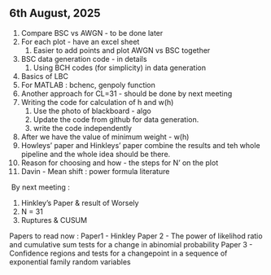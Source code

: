 ## 6th August, 2025

1. Compare BSC vs AWGN - to be done later 
2. For each plot - have an excel sheet 
    1. Easier to add points and plot AWGN vs BSC together 
3. BSC data generation code - in details
    1. Using BCH codes (for simplicity) in data generation 
4. Basics of LBC 
5. For MATLAB : bchenc, genpoly function 
6. Another approach for CL=31 - should be done by next meeting
7. Writing the code for calculation of h and w(h) 
    1. Use the photo of blackboard - algo 
    2. Update the code from github for data generation. 
    3. write the code independently 
8. After we have the value of minimum weight - w(h) 
9. Howleys’ paper and Hinkleys’ paper combine the results and teh whole pipeline and the whole idea should be there. 
10. Reason for choosing and how - the steps for N’ on the plot
11. Davin - Mean shift : power formula literature 


 By next meeting : 
1. Hinkley’s Paper & result of Worsely 
2. N = 31 
3. Ruptures & CUSUM 

Papers to read now : 
Paper1 - Hinkley
Paper 2 - The power of likelihod ratio and cumulative sum tests for a change in abinomial probability 
Paper 3 - Confidence regions and tests for a changepoint in a sequence of exponential family random variables

